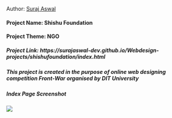 Author: <a href="https://surajaswal.dev/">Suraj Aswal</a>

<h4><b>Project Name: Shishu Foundation</b></h4>
<h4><b>Project Theme: NGO</b></h4>
<h5><b>Project Link: https://surajaswal-dev.github.io/Webdesign-projects/shishufoundation/index.html</b></h5>
<h5>This project is created in the purpose of online web designing competition Front-War organised by DIT University</h5>
<h5>Index Page Screenshot</h5>
<img src="https://user-images.githubusercontent.com/87890258/174467883-92f99c95-f00f-4aec-ac43-7ba807759d51.png">
